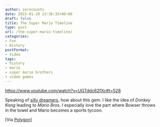 ```yaml
---
author: zerocounts
date: 2015-01-28 23:36:33+00:00
draft: false
title: The Super Mario Timeline
type: post
url: /the-super-mario-timeline/
categories:
- Fun
- History
postFormat:
- Video
tags:
- history
- mario
- super mario brothers
- video games
---
```


https://www.youtube.com/watch?v=UGTddc62fXc#t=528

Speaking of [silly dreamers](https://www.zerocounts.net/2015/01/28/smooth-mcgroove-on-upvoted/), how about this gem. I like the idea of _Donkey Kong_ leading to _Mario Bros_. I especially love the part where Bowser throws in the towel and Mario becomes a sports tycoon.

[Via [Polygon](http://www.polygon.com/2015/1/28/7929027/super-mario-series-chronological-order-nintendo-wii-u-3ds)]
